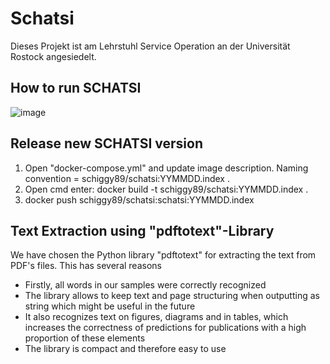 # Schatsi
Dieses Projekt ist am Lehrstuhl Service Operation an der Universität Rostock angesiedelt.

## How to run SCHATSI
![image](https://user-images.githubusercontent.com/13328959/123556114-c32e1280-d789-11eb-98bb-b21c9b8a85e1.png)

## Release new SCHATSI version
1. Open "docker-compose.yml" and update image description. Naming convention = schiggy89/schatsi:YYMMDD.index .
2. Open cmd enter: docker build -t schiggy89/schatsi:YYMMDD.index .
3. docker push schiggy89/schatsi:schatsi:YYMMDD.index

## Text Extraction using "pdftotext"-Library

We have chosen the Python library "pdftotext" for extracting the text from PDF's files. This has several reasons

- Firstly, all words in our samples were correctly recognized
- The library allows to keep text and page structuring when outputting as string which might be useful in the future
- It also recognizes text on figures, diagrams and in tables, which increases the correctness of predictions for publications with a high proportion of these elements
- The library is compact and therefore easy to use
